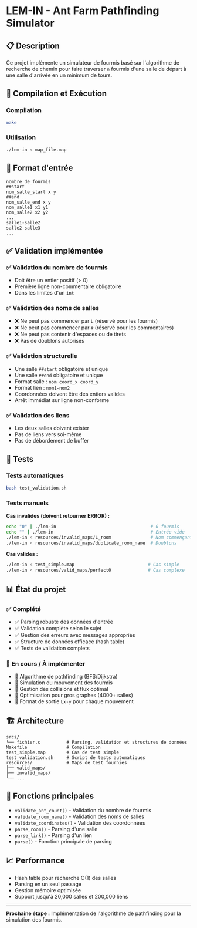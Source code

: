 # LEM-IN - Ant Farm Pathfinding Simulator

## 📋 Description

Ce projet implémente un simulateur de fourmis basé sur l'algorithme de recherche de chemin pour faire traverser `n` fourmis d'une salle de départ à une salle d'arrivée en un minimum de tours.

## 🚀 Compilation et Exécution

### Compilation

```bash
make
```

### Utilisation

```bash
./lem-in < map_file.map
```

## 📝 Format d'entrée

```
nombre_de_fourmis
##start
nom_salle_start x y
##end  
nom_salle_end x y
nom_salle1 x1 y1
nom_salle2 x2 y2
...
salle1-salle2
salle2-salle3
...
```

## ✅ Validation implémentée

### ✅ **Validation du nombre de fourmis**

- Doit être un entier positif (> 0)
- Première ligne non-commentaire obligatoire
- Dans les limites d'un `int`

### ✅ **Validation des noms de salles**

- ❌ Ne peut pas commencer par `L` (réservé pour les fourmis)
- ❌ Ne peut pas commencer par `#` (réservé pour les commentaires)
- ❌ Ne peut pas contenir d'espaces ou de tirets
- ❌ Pas de doublons autorisés

### ✅ **Validation structurelle**

- Une salle `##start` obligatoire et unique
- Une salle `##end` obligatoire et unique
- Format salle : `nom coord_x coord_y`
- Format lien : `nom1-nom2`
- Coordonnées doivent être des entiers valides
- Arrêt immédiat sur ligne non-conforme

### ✅ **Validation des liens**

- Les deux salles doivent exister
- Pas de liens vers soi-même
- Pas de débordement de buffer

## 🧪 Tests

### Tests automatiques

```bash
bash test_validation.sh
```

### Tests manuels

**Cas invalides (doivent retourner ERROR) :**

```bash
echo "0" | ./lem-in                                    # 0 fourmis
echo "" | ./lem-in                                     # Entrée vide
./lem-in < resources/invalid_maps/L_room               # Nom commençant par L
./lem-in < resources/invalid_maps/duplicate_room_name  # Doublons
```

**Cas valides :**

```bash
./lem-in < test_simple.map                            # Cas simple
./lem-in < resources/valid_maps/perfect0              # Cas complexe
```

## 📊 État du projet

### ✅ **Complété**

- ✅ Parsing robuste des données d'entrée
- ✅ Validation complète selon le sujet
- ✅ Gestion des erreurs avec messages appropriés
- ✅ Structure de données efficace (hash table)
- ✅ Tests de validation complets

### 🔄 **En cours / À implémenter**

- 🔄 Algorithme de pathfinding (BFS/Dijkstra)
- 🔄 Simulation du mouvement des fourmis
- 🔄 Gestion des collisions et flux optimal
- 🔄 Optimisation pour gros graphes (4000+ salles)
- 🔄 Format de sortie `Lx-y` pour chaque mouvement

## 🏗️ Architecture

```
srcs/
└── fichier.c          # Parsing, validation et structures de données
Makefile               # Compilation
test_simple.map        # Cas de test simple
test_validation.sh     # Script de tests automatiques
resources/             # Maps de test fournies
├── valid_maps/
├── invalid_maps/
└── ...
```

## 🔧 Fonctions principales

- `validate_ant_count()` - Validation du nombre de fourmis
- `validate_room_name()` - Validation des noms de salles
- `validate_coordinates()` - Validation des coordonnées
- `parse_room()` - Parsing d'une salle
- `parse_link()` - Parsing d'un lien
- `parse()` - Fonction principale de parsing

## 📈 Performance

- Hash table pour recherche O(1) des salles
- Parsing en un seul passage
- Gestion mémoire optimisée
- Support jusqu'à 20,000 salles et 200,000 liens

---

**Prochaine étape :** Implémentation de l'algorithme de pathfinding pour la simulation des fourmis.
